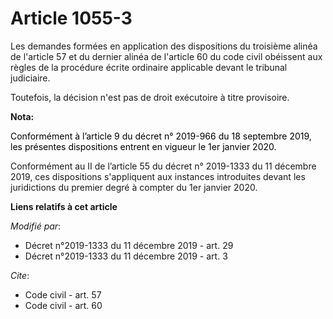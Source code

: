 # Article 1055-3

Les demandes formées en application des dispositions du troisième alinéa de l'article 57 et du dernier alinéa de l'article 60
du code civil obéissent aux règles de la procédure écrite ordinaire applicable devant le tribunal judiciaire.

Toutefois, la décision n'est pas de droit exécutoire à titre provisoire.

**Nota:**

<font color="black">Conformément à l’article 9 du décret n° 2019-966 du 18 septembre 2019, les présentes dispositions entrent
en vigueur le 1er janvier 2020.</font>

Conformément au II de l’article 55 du décret n° 2019-1333 du 11 décembre 2019, ces dispositions s'appliquent aux instances
introduites devant les juridictions du premier degré à compter du 1er janvier 2020.

**Liens relatifs à cet article**

_Modifié par_:

  - Décret n°2019-1333 du 11 décembre 2019 - art. 29
  - Décret n°2019-1333 du 11 décembre 2019 - art. 3

_Cite_:

  - Code civil - art. 57
  - Code civil - art. 60
